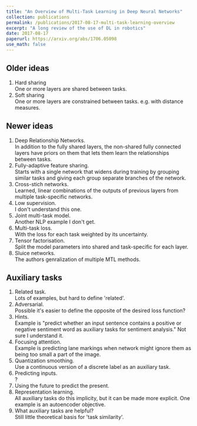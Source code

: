 ```yaml
---
title: "An Overview of Multi-Task Learning in Deep Neural Networks"
collection: publications
permalink: /publications/2017-08-17-multi-task-learning-overview
excerpt: "A long review of the use of DL in robotics"
date: 2017-08-17
paperurl: https://arxiv.org/abs/1706.05098
use_math: false
---
```


## Older ideas

1. Hard sharing  
One or more layers are shared between tasks.
2. Soft sharing  
One or more layers are constrained between tasks. e.g. with distance measures.

## Newer ideas

1. Deep Relationship Networks.  
In addition to the fully shared layers, the non-shared fully connected layers have priors on them that lets them learn the relationships between tasks.
2. Fully-adaptive feature sharing.  
Starts with a single network that widens during training by grouping similar tasks and giving each group separate branches of the network.
3. Cross-stich networks.  
Learned, linear combinations of the outputs of previous layers from multiple task-specific networks.
4. Low supervision.  
I don't understand this one.
5. Joint multi-task model.  
Another NLP example I don't get.
6. Multi-task loss.  
With the loss for each task weighted by its uncertainty.
7. Tensor factorisation.  
Split the model parameters into shared and task-specific for each layer.
8. Sluice networks.  
The authors genralization of multiple MTL methods.

## Auxiliary tasks

1. Related task.  
Lots of examples, but hard to define 'related'.
2. Adversarial.  
Possible it's easier to define the opposite of the desired loss function?
3. Hints.  
Example is "predict whether an input sentence contains a positive or negative sentiment word as auxiliary tasks for sentiment analysis." Not sure I understand it.
4. Focusing attention.  
Example is predicting lane markings when network might ignore them as being too small a part of the image.
5. Quantization smoothing.  
Use a continuous version of a discrete label as an auxiliary task.
6. Predicting inputs.  
?
7. Using the future to predict the present.
8. Representation learning.  
All auxiliary tasks do this implicity, but it can be made more explicit. One example is an autoencoder objective.
9. What auxiliary tasks are helpful?  
Still little theoretical basis for 'task similarity'.

